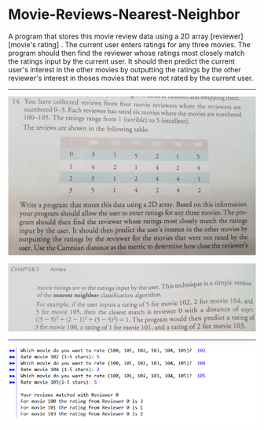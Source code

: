 # Movie-Reviews-Nearest-Neighbor
A program that stores this movie review data using a 2D array [reviewer][movie's rating] . The current user enters ratings for any three movies. The program should then find the reviewer whose ratings most closely match the ratings input by the current user. It should then predict the current user's interest in the other movies by outputting the ratings by the other reviewer's interest in thoses movies that were not rated by the current user.

<hr>

![alt-text](Instructions%20for%20Movie_Review_1.jpg)

![alt-text](Instructions%20for%20Movie_Review_2.jpg)

<hr>

![alt-text](Movie_Review_Nearest_Example.PNG)
